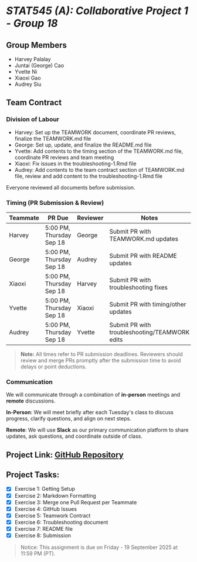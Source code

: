 # *STAT545 (A): Collaborative Project 1 - Group 18*

## Group Members

- Harvey Palalay  
- Juntai (George) Cao  
- Yvette Ni  
- Xiaoxi Gao  
- Audrey Siu  

## Team Contract

### Division of Labour

- Harvey: Set up the TEAMWORK document, coordinate PR reviews, finalize the TEAMWORK.md file
- George: Set up, update, and finalize the README.md file
- Yvette: Add contents to the timing section of the TEAMWORK.md file, coordinate PR reviews and team meeting
- Xiaoxi: Fix issues in the troubleshooting-1.Rmd file
- Audrey: Add contents to the team contract section of TEAMWORK.md file, review and add content to the troubleshooting-1.Rmd file

Everyone reviewed all documents before submission.

### Timing (PR Submission & Review)

| Teammate | PR Due | Reviewer | Notes |
|----------|--------|----------|-------|
| Harvey | 5:00 PM, Thursday Sep 18 | George | Submit PR with TEAMWORK.md updates |
| George | 5:00 PM, Thursday Sep 18 | Audrey | Submit PR with README updates |
| Xiaoxi | 5:00 PM, Thursday Sep 18 | Harvey | Submit PR with troubleshooting fixes |
| Yvette | 5:00 PM, Thursday Sep 18 | Xiaoxi | Submit PR with timing/other updates |
| Audrey | 5:00 PM, Thursday Sep 18 | Yvette | Submit PR with troubleshooting/TEAMWORK edits |

> **Note:** All times refer to PR submission deadlines. Reviewers should review and merge PRs promptly after the submission time to avoid delays or point deductions.

### Communication

We will communicate through a combination of **in-person** meetings and **remote** discussions.

**In-Person**: We will meet briefly after each Tuesday's class to discuss progress, clarify questions, and align on next steps.  

**Remote**: We will use **Slack** as our primary communication platform to share updates, ask questions, and coordinate outside of class.

## Project Link: [GitHub Repository](https://github.com/stat545ubc-2025/collaborative-project-group-18)

## Project Tasks:

- [x] Exercise 1: Getting Setup  
- [x] Exercise 2: Markdown Formatting  
- [x] Exercise 3: Merge one Pull Request per Teammate  
- [x] Exercise 4: GitHub Issues  
- [x] Exercise 5: Teamwork Contract  
- [x] Exercise 6: Troubleshooting document  
- [x] Exercise 7: README file  
- [x] Exercise 8: Submission  

> Notice: This assignment is due on Friday - 19 September 2025 at 11:59 PM (PT).  
